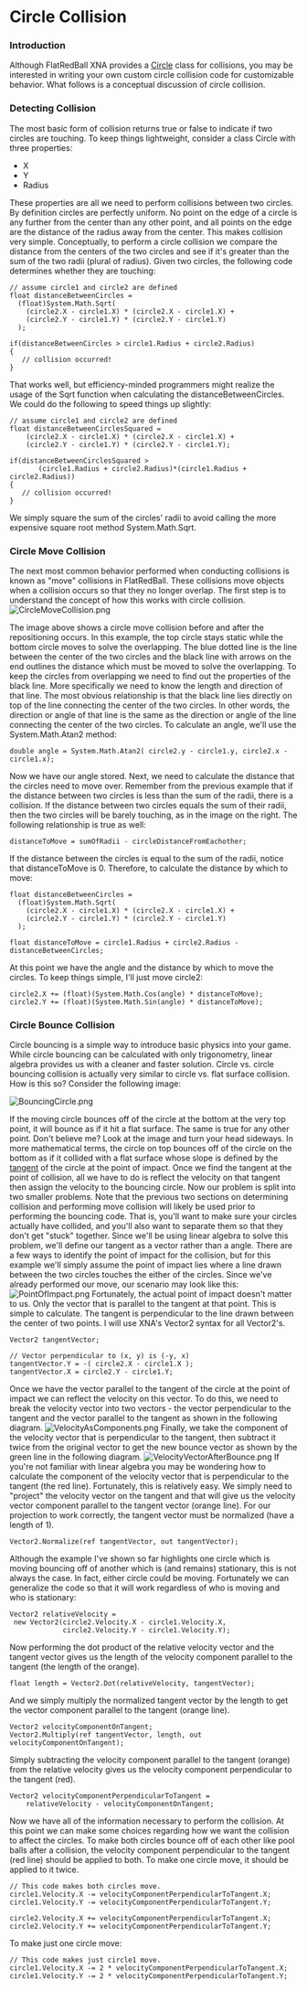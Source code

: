 # Circle Collision

### Introduction

Although FlatRedBall XNA provides a [Circle](../../frb/docs/index.php) class for collisions, you may be interested in writing your own custom circle collision code for customizable behavior. What follows is a conceptual discussion of circle collision.

### Detecting Collision

The most basic form of collision returns true or false to indicate if two circles are touching. To keep things lightweight, consider a class Circle with three properties:

* X
* Y
* Radius

These properties are all we need to perform collisions between two circles. By definition circles are perfectly uniform. No point on the edge of a circle is any further from the center than any other point, and all points on the edge are the distance of the radius away from the center. This makes collision very simple. Conceptually, to perform a circle collision we compare the distance from the centers of the two circles and see if it's greater than the sum of the two radii (plural of radius). Given two circles, the following code determines whether they are touching:

```
// assume circle1 and circle2 are defined
float distanceBetweenCircles = 
  (float)System.Math.Sqrt(
    (circle2.X - circle1.X) * (circle2.X - circle1.X) + 
    (circle2.Y - circle1.Y) * (circle2.Y - circle1.Y)
  );

if(distanceBetweenCircles > circle1.Radius + circle2.Radius)
{
   // collision occurred!
}
```

That works well, but efficiency-minded programmers might realize the usage of the Sqrt function when calculating the distanceBetweenCircles. We could do the following to speed things up slightly:

```
// assume circle1 and circle2 are defined
float distanceBetweenCirclesSquared = 
    (circle2.X - circle1.X) * (circle2.X - circle1.X) + 
    (circle2.Y - circle1.Y) * (circle2.Y - circle1.Y);

if(distanceBetweenCirclesSquared > 
       (circle1.Radius + circle2.Radius)*(circle1.Radius + circle2.Radius))
{
   // collision occurred!
}
```

We simply square the sum of the circles' radii to avoid calling the more expensive square root method System.Math.Sqrt.

### Circle Move Collision

The next most common behavior performed when conducting collisions is known as "move" collisions in FlatRedBall. These collisions move objects when a collision occurs so that they no longer overlap. The first step is to understand the concept of how this works with circle collision. ![CircleMoveCollision.png](../../.gitbook/assets/migrated\_media-CircleMoveCollision.png)&#x20;

The image above shows a circle move collision before and after the repositioning occurs. In this example, the top circle stays static while the bottom circle moves to solve the overlapping. The blue dotted line is the line between the center of the two circles and the black line with arrows on the end outlines the distance which must be moved to solve the overlapping. To keep the circles from overlapping we need to find out the properties of the black line. More specifically we need to know the length and direction of that line. The most obvious relationship is that the black line lies directly on top of the line connecting the center of the two circles. In other words, the direction or angle of that line is the same as the direction or angle of the line connecting the center of the two circles. To calculate an angle, we'll use the System.Math.Atan2 method:

```
double angle = System.Math.Atan2( circle2.y - circle1.y, circle2.x - circle1.x);
```

Now we have our angle stored. Next, we need to calculate the distance that the circles need to move over. Remember from the previous example that if the distance between two circles is less than the sum of the radii, there is a collision. If the distance between two circles equals the sum of their radii, then the two circles will be barely touching, as in the image on the right. The following relationship is true as well:

```
distanceToMove = sumOfRadii - circleDistanceFromEachother;
```

If the distance between the circles is equal to the sum of the radii, notice that distanceToMove is 0. Therefore, to calculate the distance by which to move:

```
float distanceBetweenCircles = 
  (float)System.Math.Sqrt(
    (circle2.X - circle1.X) * (circle2.X - circle1.X) + 
    (circle2.Y - circle1.Y) * (circle2.Y - circle1.Y)
  );

float distanceToMove = circle1.Radius + circle2.Radius - distanceBetweenCircles;
```

At this point we have the angle and the distance by which to move the circles. To keep things simple, I'll just move circle2:

```lang:c#
circle2.X += (float)(System.Math.Cos(angle) * distanceToMove);
circle2.Y += (float)(System.Math.Sin(angle) * distanceToMove);
```

### Circle Bounce Collision

Circle bouncing is a simple way to introduce basic physics into your game. While circle bouncing can be calculated with only trigonometry, linear algebra provides us with a cleaner and faster solution. Circle vs. circle bouncing collision is actually very similar to circle vs. flat surface collision. How is this so? Consider the following image:

![BouncingCircle.png](../../.gitbook/assets/migrated\_media-BouncingCircle.png)

If the moving circle bounces off of the circle at the bottom at the very top point, it will bounce as if it hit a flat surface. The same is true for any other point. Don't believe me? Look at the image and turn your head sideways. In more mathematical terms, the circle on top bounces off of the circle on the bottom as if it collided with a flat surface whose slope is defined by the [tangent](http://www.mathopenref.com/tangent.html) of the circle at the point of impact. Once we find the tangent at the point of collision, all we have to do is reflect the velocity on that tangent then assign the velocity to the bouncing circle. Now our problem is split into two smaller problems. Note that the previous two sections on determining collision and performing move collision will likely be used prior to performing the bouncing code. That is, you'll want to make sure your circles actually have collided, and you'll also want to separate them so that they don't get "stuck" together. Since we'll be using linear algebra to solve this problem, we'll define our tangent as a vector rather than a angle. There are a few ways to identify the point of impact for the collision, but for this example we'll simply assume the point of impact lies where a line drawn between the two circles touches the either of the circles. Since we've already performed our move, our scenario may look like this: ![PointOfImpact.png](../../.gitbook/assets/migrated\_media-PointOfImpact.png) Fortunately, the actual point of impact doesn't matter to us. Only the vector that is parallel to the tangent at that point. This is simple to calculate. The tangent is perpendicular to the line drawn between the center of two points. I will use XNA's Vector2 syntax for all Vector2's.

```
Vector2 tangentVector;

// Vector perpendicular to (x, y) is (-y, x)
tangentVector.Y = -( circle2.X - circle1.X );
tangentVector.X = circle2.Y - circle1.Y;
```

Once we have the vector parallel to the tangent of the circle at the point of impact we can reflect the velocity on this vector. To do this, we need to break the velocity vector into two vectors - the vector perpendicular to the tangent and the vector parallel to the tangent as shown in the following diagram. ![VelocityAsComponents.png](../../.gitbook/assets/migrated\_media-VelocityAsComponents.png) Finally, we take the component of the velocity vector that is perpendicular to the tangent, then subtract it twice from the original vector to get the new bounce vector as shown by the green line in the following diagram. ![VelocityVectorAfterBounce.png](../../.gitbook/assets/migrated\_media-VelocityVectorAfterBounce.png) If you're not familiar with linear algebra you may be wondering how to calculate the component of the velocity vector that is perpendicular to the tangent (the red line). Fortunately, this is relatively easy. We simply need to "project" the velocity vector on the tangent and that will give us the velocity vector component parallel to the tangent vector (orange line). For our projection to work correctly, the tangent vector must be normalized (have a length of 1).

```
Vector2.Normalize(ref tangentVector, out tangentVector);
```

Although the example I've shown so far highlights one circle which is moving bouncing off of another which is (and remains) stationary, this is not always the case. In fact, either circle could be moving. Fortunately we can generalize the code so that it will work regardless of who is moving and who is stationary:

```
Vector2 relativeVelocity = 
 new Vector2(circle2.Velocity.X - circle1.Velocity.X, 
             circle2.Velocity.Y - circle1.Velocity.Y);
```

Now performing the dot product of the relative velocity vector and the tangent vector gives us the length of the velocity component parallel to the tangent (the length of the orange).

```
float length = Vector2.Dot(relativeVelocity, tangentVector);
```

And we simply multiply the normalized tangent vector by the length to get the vector component parallel to the tangent (orange line).

```
Vector2 velocityComponentOnTangent;
Vector2.Multiply(ref tangentVector, length, out velocityComponentOnTangent);
```

Simply subtracting the velocity component parallel to the tangent (orange) from the relative velocity gives us the velocity component perpendicular to the tangent (red).

```
Vector2 velocityComponentPerpendicularToTangent =
    relativeVelocity - velocityComponentOnTangent;
```

Now we have all of the information necessary to perform the collision. At this point we can make some choices regarding how we want the collision to affect the circles. To make both circles bounce off of each other like pool balls after a collision, the velocity component perpendicular to the tangent (red line) should be applied to both. To make one circle move, it should be applied to it twice.

```
// This code makes both circles move.
circle1.Velocity.X -= velocityComponentPerpendicularToTangent.X;
circle1.Velocity.Y -= velocityComponentPerpendicularToTangent.Y;

circle2.Velocity.X += velocityComponentPerpendicularToTangent.X;
circle2.Velocity.Y += velocityComponentPerpendicularToTangent.Y;
```

To make just one circle move:

```
// This code makes just circle1 move.
circle1.Velocity.X -= 2 * velocityComponentPerpendicularToTangent.X;
circle1.Velocity.Y -= 2 * velocityComponentPerpendicularToTangent.Y;
```
